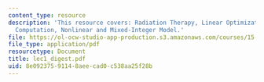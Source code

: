 ```yaml
---
content_type: resource
description: 'This resource covers: Radiation Therapy, Linear Optimization Model,
  Computation, Nonlinear and Mixed-Integer Model.'
file: https://ol-ocw-studio-app-production.s3.amazonaws.com/courses/15-094j-systems-optimization-models-and-computation-sma-5223-spring-2004/8e09237591148aeecad0c538aa25f28b_lec1_digest.pdf
file_type: application/pdf
resourcetype: Document
title: lec1_digest.pdf
uid: 8e092375-9114-8aee-cad0-c538aa25f28b
---
```

